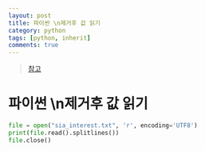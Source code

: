 ```yaml
---
layout: post
title: 파이썬 \n제거후 값 읽기
category: python
tags: [python, inherit]
comments: true
---
```


> [참고](https://comscience.tistory.com/entry/Python-n-%EC%A0%9C%EA%B1%B0-%ED%9B%84-%EA%B0%92-%EC%9D%BD%EA%B8%B0)

# 파이썬 \n제거후 값 읽기

```python
file = open("sia_interest.txt", 'r', encoding='UTF8')
print(file.read().splitlines())
file.close()
```